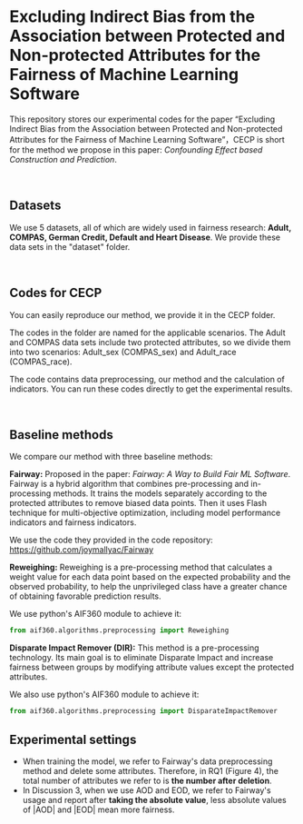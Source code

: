 # Excluding Indirect Bias from the Association between Protected and Non-protected Attributes for the Fairness of Machine Learning Software


This repository stores our experimental codes for the paper “Excluding Indirect Bias from the Association between Protected and Non-protected Attributes for the Fairness of Machine Learning Software”，CECP is short for the method we propose in this paper: *Confounding Effect based Construction and Prediction*.

<br/>

## Datasets

We use 5 datasets, all of which are widely used in fairness research: **Adult, COMPAS, German Credit, Default and Heart Disease**. We provide these data sets in the "dataset" folder.

<br/>

## Codes for CECP

You can easily reproduce our method, we provide it in the CECP folder. 

The codes in the folder are named for the applicable scenarios. The Adult and COMPAS data sets include two protected attributes, so we divide them into two scenarios: Adult_sex (COMPAS_sex) and Adult_race (COMPAS_race). 

The code contains data preprocessing, our method and the calculation of indicators. You can run these codes directly to get the experimental results.

<br/>

## Baseline methods

We compare our method with three baseline methods:

**Fairway:** Proposed in the paper: *Fairway: A Way to Build Fair ML Software*. Fairway is a hybrid algorithm that combines pre-processing and in-processing methods. It trains the models separately according to the protected attributes to remove biased data points. Then it uses Flash technique for multi-objective optimization, including model performance indicators and fairness indicators.

We use the code they provided in the code repository: <https://github.com/joymallyac/Fairway>

**Reweighing:** Reweighing is a pre-processing method that calculates a weight value for each data point based on the expected probability and the observed probability, to help the unprivileged class have a greater chance of obtaining favorable prediction results.

We use python's AIF360 module to achieve it: 

```python
from aif360.algorithms.preprocessing import Reweighing
```

**Disparate Impact Remover (DIR):** This method is a pre-processing technology. Its main goal is to eliminate Disparate Impact and increase fairness between groups by modifying attribute values except the protected attributes.

We also use python's AIF360 module to achieve it: 

```python
from aif360.algorithms.preprocessing import DisparateImpactRemover
```

## Experimental settings
* When training the model, we refer to Fairway's data preprocessing method and delete some attributes. Therefore, in RQ1 (Figure 4), the total number of attributes we refer to is **the number after deletion**.
* In Discussion 3, when we use AOD and EOD, we refer to Fairway's usage and report after **taking the absolute value**, less absolute values of |AOD| and |EOD| mean more fairness.
